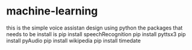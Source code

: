 # machine-learning
this is the simple voice assistan design using python 
the packages that needs to be install is 
  pip install speechRecognition
  pip install pyttsx3
  pip install pyAudio
  pip install wikipedia
  pip install timedate
  
